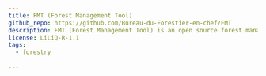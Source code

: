 ```yaml
---
title: FMT (Forest Management Tool)
github_repo: https://github.com/Bureau-du-Forestier-en-chef/FMT
description: FMT (Forest Management Tool) is an open source forest management library that makes forest planning easier.
license: LiLiQ-R-1.1
tags:
  - forestry
  
---
```

